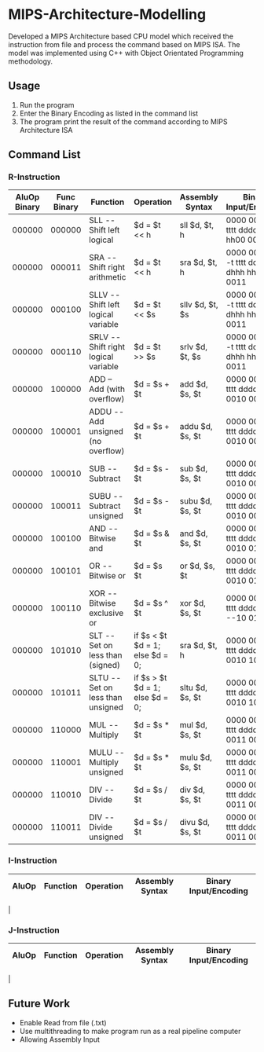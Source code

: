 # MIPS-Architecture-Modelling
Developed a MIPS Architecture based CPU model which received the instruction from file and process the command based on MIPS ISA. The model was implemented using C++ with Object Orientated Programming methodology.

## Usage
1. Run the program
2. Enter the Binary Encoding as listed in the command list
3. The program print the result of the command according to MIPS Architecture ISA
## Command List
### R-Instruction

| AluOp Binary | Func Binary | Function                             | Operation                       | Assembly Syntax | Binary Input/Encoding                     |
| -------------|-------------|--------------------------------------|---------------------------------|-----------------|------------------------------------------ |
| 000000       |000000       | SLL -- Shift left logical            | $d = $t << h                    | sll $d, $t, h   | 0000 00ss ssst tttt dddd dhhh hh00 0000   |
| 000000       |000011       | SRA -- Shift right arithmetic        | $d = $t << h                    | sra $d, $t, h   | 0000 00-- ---t tttt dddd dhhh hh00 0011   |
| 000000       |000100       | SLLV -- Shift left logical variable  | $d = $t << $s                   | sllv $d, $t, $s | 0000 00-- ---t tttt dddd dhhh hh00 0011   |
| 000000       |000110       | SRLV -- Shift right logical variable | $d = $t >> $s                   | srlv $d, $t, $s | 0000 00-- ---t tttt dddd dhhh hh00 0011   |
| 000000       |100000       | ADD – Add (with overflow)            | $d = $s + $t                    | add $d, $s, $t  | 0000 00ss ssst tttt dddd d000 0010 0000   |
| 000000       |100001       | ADDU -- Add unsigned (no overflow)   | $d = $s + $t                    | addu $d, $s, $t | 0000 00ss ssst tttt dddd d000 0010 0001   |
| 000000       |100010       | SUB -- Subtract                      | $d = $s - $t                    | sub $d, $s, $t  | 0000 00ss ssst tttt dddd d000 0010 0010   |
| 000000       |100011       | SUBU -- Subtract unsigned            | $d = $s - $t                    | subu $d, $s, $t | 0000 00ss ssst tttt dddd d000 0010 0011   |
| 000000       |100100       | AND -- Bitwise and                   | $d = $s & $t                    | and $d, $s, $t  | 0000 00ss ssst tttt dddd d000 0010 0100   |
| 000000       |100101       | OR -- Bitwise or                     | $d = $s   $t                    | or $d, $s, $t   | 0000 00ss ssst tttt dddd d000 0010 0101   |
| 000000       |100110       | XOR -- Bitwise exclusive or          | $d = $s ^ $t                    | xor $d, $s, $t  | 0000 00ss ssst tttt dddd d--- --10 0110   |
| 000000       |101010       | SLT -- Set on less than (signed)     | if $s < $t $d = 1; else $d = 0; | sra $d, $t, h   | 0000 00ss ssst tttt dddd d000 0010 1010   |
| 000000       |101011       | SLTU -- Set on less than unsigned    | if $s > $t $d = 1; else $d = 0; | sltu $d, $s, $t |	0000 00ss ssst tttt dddd d000 0010 1011   |
| 000000       |110000       | MUL -- Multiply                      | $d = $s * $t                    | mul $d, $s, $t  | 0000 00ss ssst tttt dddd d000 0011 0000   |
| 000000       |110001       | MULU -- Multiply unsigned            | $d = $s * $t                    | mulu $d, $s, $t | 0000 00ss ssst tttt dddd d000 0011 0001   |
| 000000       |110010       | DIV -- Divide                        | $d = $s / $t                    | div $d, $s, $t  | 0000 00ss ssst tttt dddd d000 0011 0010   |
| 000000       |110011       | DIV -- Divide unsigned               | $d = $s / $t                    | divu $d, $s, $t | 0000 00ss ssst tttt dddd d000 0011 0011   |

### I-Instruction

| AluOp   | Function                     | Operation    | Assembly Syntax      | Binary Input/Encoding                     |
| --------|------------------------------|--------------|----------------------|------------------------------------------ |
|

### J-Instruction

| AluOp   | Function                     | Operation    | Assembly Syntax      | Binary Input/Encoding                     |
| --------|------------------------------|--------------|----------------------|------------------------------------------ |
|

## Future Work
- Enable Read from file (.txt)
- Use multithreading to make program run as a real pipeline computer
- Allowing Assembly Input



